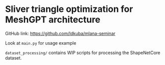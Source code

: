 # Sliver triangle optimization for MeshGPT architecture

GitHub link: https://github.com/ldkuba/mlana-seminar

Look at `main.py` for usage example

`dataset_processing/` contains WIP scripts for processing the ShapeNetCore dataset.
